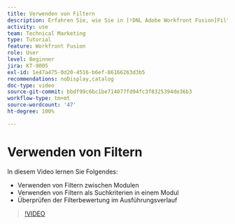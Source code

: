 ```yaml
---
title: Verwenden von Filtern
description: Erfahren Sie, wie Sie in [!DNL Adobe Workfront Fusion]Filter zwischen Modulen und innerhalb eines Moduls verwenden und den Ausführungsverlauf überprüfen können.
activity: use
team: Technical Marketing
type: Tutorial
feature: Workfront Fusion
role: User
level: Beginner
jira: KT-9005
exl-id: 1e47a475-0d20-4516-b6ef-86166263d3b5
recommendations: noDisplay,catalog
doc-type: video
source-git-commit: bbdf99c6bc1be714077fd94fc3f8325394de36b3
workflow-type: tm+mt
source-wordcount: '47'
ht-degree: 100%

---
```


# Verwenden von Filtern

In diesem Video lernen Sie Folgendes:

* Verwenden von Filtern zwischen Modulen
* Verwenden von Filtern als Suchkriterien in einem Modul
* Überprüfen der Filterbewertung im Ausführungsverlauf

>[!VIDEO](https://video.tv.adobe.com/v/335265/?quality=12&learn=on&enablevpops=1)

